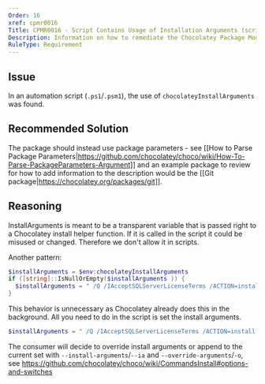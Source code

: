 ```yaml
---
Order: 16
xref: cpmr0016
Title: CPMR0016 - Script Contains Usage of Installation Arguments (script)
Description: Information on how to remediate the Chocolatey Package Moderation Rule 0016
RuleType: Requirement
---
```


## Issue

In an automation script (`.ps1`/`.psm1`), the use of `chocolateyInstallArguments` was found.

## Recommended Solution

The package should instead use package parameters - see [[How to Parse Package Parameters|https://github.com/chocolatey/choco/wiki/How-To-Parse-PackageParameters-Argument]] and an example package to review for how to add information to the description would be the [[Git package|https://chocolatey.org/packages/git]].

## Reasoning

InstallArguments is meant to be a transparent variable that is passed right to a Chocolatey install helper function. If it is called in the script it could be misused or changed. Therefore we don't allow it in scripts.

Another pattern:

~~~powershell
$installArguments = $env:chocolateyInstallArguments
if ([string]::IsNullOrEmpty($installArguments )) {
  $installArguments = " /Q /IAcceptSQLServerLicenseTerms /ACTION=install /INSTANCEID=SQLEXPRESS /INSTANCENAME=SQLEXPRESS /UPDATEENABLED=FALSE "
}
~~~

This behavior is unnecessary as Chocolatey already does this in the background. All you need to do in the script is set the install arguments.

~~~powershell
$installArguments = " /Q /IAcceptSQLServerLicenseTerms /ACTION=install /INSTANCEID=SQLEXPRESS /INSTANCENAME=SQLEXPRESS /UPDATEENABLED=FALSE "
~~~

The consumer will decide to override install arguments or append to the current set with `--install-arguments`/`--ia` and `--override-arguments`/`-o`, see https://github.com/chocolatey/choco/wiki/CommandsInstall#options-and-switches
